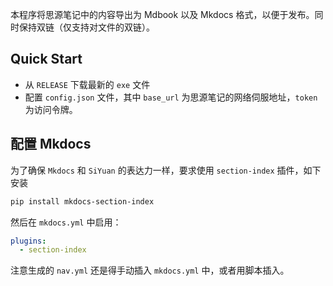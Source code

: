 
本程序将思源笔记中的内容导出为 Mdbook 以及 Mkdocs 格式，以便于发布。同时保持双链（仅支持对文件的双链）。

## Quick Start

- 从 `RELEASE` 下载最新的 `exe` 文件
- 配置 `config.json` 文件，其中 `base_url` 为思源笔记的网络伺服地址，`token` 为访问令牌。


## 配置 Mkdocs

为了确保 `Mkdocs` 和 `SiYuan` 的表达力一样，要求使用 `section-index` 插件，如下安装

``` bash
pip install mkdocs-section-index
```

然后在 `mkdocs.yml` 中启用：

``` yaml
plugins:
  - section-index
```

注意生成的 `nav.yml` 还是得手动插入 `mkdocs.yml` 中，或者用脚本插入。

